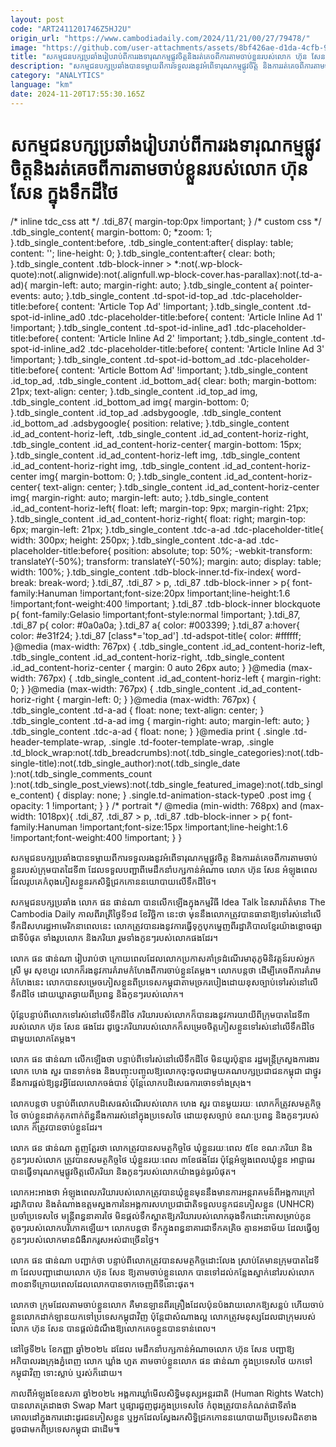 ```yaml
---
layout: post
code: "ART2411201746Z5HJ2U"
origin_url: "https://www.cambodiadaily.com/2024/11/21/00/27/79478/"
image: "https://github.com/user-attachments/assets/8bf426ae-d1da-4cfb-9a87-803a8e6368f9"
title: "សកម្មជន​បក្ស​ប្រឆាំង​រៀបរាប់​ពី​ការ​រង​ទារុណកម្ម​ផ្លូវចិត្ត​និង​រត់​គេច​ពី​ការ​តាម​ចាប់​ខ្លួន​របស់​លោក ហ៊ុន សែន ក្នុង​ទឹកដី​ថៃ"
description: "សកម្មជន​បក្ស​ប្រឆាំង​បាន​ទម្លាយ​ពី​ការ​ទទួល​រង​នូវ​អំពើ​ទារុណកម្ម​ផ្លូវចិត្ត និង​ការ​រត់​គេច​ពី​ការ​តាម​ចាប់​ខ្លួន​របស់​ក្រុម​បាតដៃ​ទី​៣ ដែល​ទទួល​បញ្ជា​ពី​មេដឹកនាំ​បក្ស​កាន់​អំណាច លោក ហ៊ុន សែន អំឡុង​ពេល​ដែល​រូបគេ​កំពុង​ភៀស​ខ្លួន​រក​សិទ្ធិ​ជ្រកកោន​នយោបាយ​លើ​ទឹកដី​ថៃ។"
category: "ANALYTICS"
language: "km"
date: 2024-11-20T17:55:30.165Z
---
```


# សកម្មជន​បក្ស​ប្រឆាំង​រៀបរាប់​ពី​ការ​រង​ទារុណកម្ម​ផ្លូវចិត្ត​និង​រត់​គេច​ពី​ការ​តាម​ចាប់​ខ្លួន​របស់​លោក ហ៊ុន សែន ក្នុង​ទឹកដី​ថៃ

/\* inline tdc\_css att \*/ .tdi\_87{ margin-top:0px !important; } /\* custom css \*/ .tdb\_single\_content{ margin-bottom: 0; \*zoom: 1; }.tdb\_single\_content:before, .tdb\_single\_content:after{ display: table; content: ''; line-height: 0; }.tdb\_single\_content:after{ clear: both; }.tdb\_single\_content .tdb-block-inner > \*:not(.wp-block-quote):not(.alignwide):not(.alignfull.wp-block-cover.has-parallax):not(.td-a-ad){ margin-left: auto; margin-right: auto; }.tdb\_single\_content a{ pointer-events: auto; }.tdb\_single\_content .td-spot-id-top\_ad .tdc-placeholder-title:before{ content: 'Article Top Ad' !important; }.tdb\_single\_content .td-spot-id-inline\_ad0 .tdc-placeholder-title:before{ content: 'Article Inline Ad 1' !important; }.tdb\_single\_content .td-spot-id-inline\_ad1 .tdc-placeholder-title:before{ content: 'Article Inline Ad 2' !important; }.tdb\_single\_content .td-spot-id-inline\_ad2 .tdc-placeholder-title:before{ content: 'Article Inline Ad 3' !important; }.tdb\_single\_content .td-spot-id-bottom\_ad .tdc-placeholder-title:before{ content: 'Article Bottom Ad' !important; }.tdb\_single\_content .id\_top\_ad, .tdb\_single\_content .id\_bottom\_ad{ clear: both; margin-bottom: 21px; text-align: center; }.tdb\_single\_content .id\_top\_ad img, .tdb\_single\_content .id\_bottom\_ad img{ margin-bottom: 0; }.tdb\_single\_content .id\_top\_ad .adsbygoogle, .tdb\_single\_content .id\_bottom\_ad .adsbygoogle{ position: relative; }.tdb\_single\_content .id\_ad\_content-horiz-left, .tdb\_single\_content .id\_ad\_content-horiz-right, .tdb\_single\_content .id\_ad\_content-horiz-center{ margin-bottom: 15px; }.tdb\_single\_content .id\_ad\_content-horiz-left img, .tdb\_single\_content .id\_ad\_content-horiz-right img, .tdb\_single\_content .id\_ad\_content-horiz-center img{ margin-bottom: 0; }.tdb\_single\_content .id\_ad\_content-horiz-center{ text-align: center; }.tdb\_single\_content .id\_ad\_content-horiz-center img{ margin-right: auto; margin-left: auto; }.tdb\_single\_content .id\_ad\_content-horiz-left{ float: left; margin-top: 9px; margin-right: 21px; }.tdb\_single\_content .id\_ad\_content-horiz-right{ float: right; margin-top: 6px; margin-left: 21px; }.tdb\_single\_content .tdc-a-ad .tdc-placeholder-title{ width: 300px; height: 250px; }.tdb\_single\_content .tdc-a-ad .tdc-placeholder-title:before{ position: absolute; top: 50%; -webkit-transform: translateY(-50%); transform: translateY(-50%); margin: auto; display: table; width: 100%; }.tdb\_single\_content .tdb-block-inner.td-fix-index{ word-break: break-word; }.tdi\_87, .tdi\_87 > p, .tdi\_87 .tdb-block-inner > p{ font-family:Hanuman !important;font-size:20px !important;line-height:1.6 !important;font-weight:400 !important; }.tdi\_87 .tdb-block-inner blockquote p{ font-family:Gelasio !important;font-style:normal !important; }.tdi\_87, .tdi\_87 p{ color: #0a0a0a; }.tdi\_87 a{ color: #003399; }.tdi\_87 a:hover{ color: #e31f24; }.tdi\_87 \[class\*='top\_ad'\] .td-adspot-title{ color: #ffffff; }@media (max-width: 767px) { .tdb\_single\_content .id\_ad\_content-horiz-left, .tdb\_single\_content .id\_ad\_content-horiz-right, .tdb\_single\_content .id\_ad\_content-horiz-center { margin: 0 auto 26px auto; } }@media (max-width: 767px) { .tdb\_single\_content .id\_ad\_content-horiz-left { margin-right: 0; } }@media (max-width: 767px) { .tdb\_single\_content .id\_ad\_content-horiz-right { margin-left: 0; } }@media (max-width: 767px) { .tdb\_single\_content .td-a-ad { float: none; text-align: center; } .tdb\_single\_content .td-a-ad img { margin-right: auto; margin-left: auto; } .tdb\_single\_content .tdc-a-ad { float: none; } }@media print { .single .td-header-template-wrap, .single .td-footer-template-wrap, .single .td\_block\_wrap:not(.tdb\_breadcrumbs):not(.tdb\_single\_categories):not(.tdb-single-title):not(.tdb\_single\_author):not(.tdb\_single\_date ):not(.tdb\_single\_comments\_count ):not(.tdb\_single\_post\_views):not(.tdb\_single\_featured\_image):not(.tdb\_single\_content) { display: none; } .single.td-animation-stack-type0 .post img { opacity: 1 !important; } } /\* portrait \*/ @media (min-width: 768px) and (max-width: 1018px){ .tdi\_87, .tdi\_87 > p, .tdi\_87 .tdb-block-inner > p{ font-family:Hanuman !important;font-size:15px !important;line-height:1.6 !important;font-weight:400 !important; } }

សកម្មជន​បក្ស​ប្រឆាំង​បាន​ទម្លាយ​ពី​ការ​ទទួល​រង​នូវ​អំពើ​ទារុណកម្ម​ផ្លូវចិត្ត និង​ការ​រត់​គេច​ពី​ការ​តាម​ចាប់​ខ្លួន​របស់​ក្រុម​បាតដៃ​ទី​៣ ដែល​ទទួល​បញ្ជា​ពី​មេដឹកនាំ​បក្ស​កាន់​អំណាច លោក ហ៊ុន សែន អំឡុង​ពេល​ដែល​រូបគេ​កំពុង​ភៀស​ខ្លួន​រក​សិទ្ធិ​ជ្រកកោន​នយោបាយ​លើ​ទឹកដី​ថៃ។

សកម្មជន​បក្ស​ប្រឆាំង លោក ផន ផាន់ណា បាន​លើកឡើង​ក្នុង​កម្មវិធី Idea Talk នៃ​សារព័ត៌មាន The Cambodia Daily កាលពី​រាត្រី​ថ្ងៃទី​១៨ ខែ​វិច្ឆិកា នេះ​ថា មុន​នឹង​លោក​ត្រូវ​បាន​ធានា​ឱ្យ​ទៅ​រស់នៅ​លើ​ទឹកដី​សហរដ្ឋ​អាមេរិក​នា​ពេលនេះ លោក​ត្រូវ​បាន​រង​នូវ​ការ​ធ្វើ​ទុក្ខបុកម្នេញ​ពី​រដ្ឋាភិបាល​ខ្មែរ​យ៉ាង​ខ្លោចផ្សា​ជាទីបំផុត ទាំង​រូបលោក និង​ភរិយា រួម​ទាំង​កូនៗ​របស់​លោក​ផង​ដែរ។

លោក ផន ផាន់ណា រៀបរាប់​ថា ក្រោយ​ពេល​ដែល​លោក​ប្រកាស​គាំទ្រ​ដំណើរ​មាតុភូមិ​និវត្តន៍​របស់​អ្នកស្រី មូរ សុខហួរ លោក​ក៏​រង​នូវ​ការ​គំរាមកំហែង​ពី​ការ​ចាប់​ខ្លួន​តែម្តង។ លោក​បន្ត​ថា ដើម្បី​គេច​ពី​ការ​គំរាមកំហែង​នេះ លោក​បាន​សម្រេច​ភៀស​ខ្លួន​ពី​ប្រទេស​កម្ពុជា​តាម​ច្រក​របៀង​ដោយ​ខុស​ច្បាប់​ទៅ​រស់នៅ​លើ​ទឹកដី​ថៃ ដោយ​ឃ្លាត​ឆ្ងាយ​ពី​ប្រពន្ធ និង​កូនៗ​របស់​លោក។

ប៉ុន្តែ​បន្ទាប់ពី​លោក​ទៅ​រស់នៅ​លើ​ទឹកដី​ថៃ ភរិយា​របស់​លោក​ក៏​បាន​រង​នូវ​ការ​យាយី​ពី​ក្រុម​បាតដៃ​ទី​៣ របស់​លោក ហ៊ុន សែន ផង​ដែរ ដូច្នេះ​ភរិយា​របស់​លោក​ក៏​សម្រេច​ចិត្ត​ភៀស​ខ្លួន​ទៅ​រស់នៅ​លើ​ទឹកដី​ថៃ ជាមួយ​លោក​តែម្តង។

លោក ផន ផាន់ណា លើកឡើង​ថា បន្ទាប់ពី​ទៅ​រស់នៅ​លើ​ទឹកដី​ថៃ មិន​យូរ​ប៉ុន្មាន រដ្ឋមន្ត្រី​ក្រសួង​ការងារ លោក ហេង សួរ បាន​ទាក់ទង និង​បញ្ចុះបញ្ចូល​ឱ្យ​លោក​ចុះចូល​ជាមួយ​គណបក្ស​ប្រជាជន​កម្ពុជា ជា​ថ្នូរ​នឹង​ការ​ផ្តល់​ឱ្យ​នូវ​អ្វី​ដែល​លោក​ចង់បាន ប៉ុន្តែ​លោក​បដិសេធ​ការ​ចោទ​ទាំងស្រុង។

លោក​បន្ត​ថា បន្ទាប់ពី​លោក​បដិសេធ​សំណើ​របស់​លោក ហេង សួរ បាន​មួយ​រយៈ លោក​ក៏​ត្រូវ​សមត្ថកិច្ច​ថៃ ចាប់​ខ្លួន​ដាក់​គុក​ពាក់ព័ន្ធ​នឹង​ការ​រស់នៅ​ក្នុង​ប្រទេស​ថៃ ដោយ​ខុស​ច្បាប់ ខណៈ​ប្រពន្ធ និង​កូនៗ​របស់​លោក ក៏​ត្រូវ​បាន​ចាប់​ខ្លួន​ដែរ។

លោក ផន ផាន់ណា ត្អូញត្អែរ​ថា លោក​ត្រូវ​បាន​សមត្ថកិច្ច​ថៃ ឃុំ​ខ្លួន​រយៈពេល ៥​ខែ ខណៈ​ភរិយា និង​កូនៗ​របស់​លោក ត្រូវ​បាន​សមត្ថកិច្ច​ថៃ ឃុំ​ខ្លួន​រយៈពេល ៣​ខែ​ផង​ដែរ ប៉ុន្តែ​អំឡុង​ពេល​ឃុំ​ខ្លួន អាជ្ញាធរ​បាន​ធ្វើ​ទារុណកម្ម​ផ្លូវចិត្ត​លើ​ភរិយា និង​កូនៗ​របស់​លោក​យ៉ាង​ធ្ងន់ធ្ងរ​បំផុត។

លោក​អះអាង​ថា អំឡុង​ពេល​ភរិយា​របស់​លោក​ត្រូវ​បាន​ឃុំ​ខ្លួន​មុន​នឹង​មាន​ការ​អន្តរាគមន៍​ពី​អង្គការ​ក្រៅ​រដ្ឋាភិបាល និង​តំណាង​ឧត្ដមស្នងការ​នៃ​អង្គការ​សហប្រជាជាតិ​ទទួល​បន្ទុក​ជនភៀសខ្លួន (UNHCR) ប្រចាំ​ប្រទេស​ថៃ មន្ត្រី​ពន្ធនាគារ​ថៃ មិន​ផ្តល់​ទឹកស្អាត​ឱ្យ​ភរិយា​របស់​លោក​ឆុង​ទឹកដោះគោ​សម្រាប់​កូន​តូចៗ​របស់​លោក​បរិភោគ​ឡើយ។ លោក​បន្ត​ថា ទឹក​ក្នុង​ពន្ធនាគារ​ជា​ទឹក​គគ្រិច គ្មាន​អនាម័យ ដែល​ធ្វើ​ឲ្យ​កូនៗ​របស់​លោក​មាន​ជំងឺ​រាករូស​អស់​ជាច្រើន​ថ្ងៃ។

លោក ផន ផាន់ណា បញ្ជាក់​ថា បន្ទាប់ពី​លោក​ត្រូវ​បាន​សមត្ថកិច្ច​ដោះលែង ស្រាប់តែ​មាន​ក្រុម​បាតដៃ​ទី​៣ ដែល​បញ្ជា​ដោយ​លោក ហ៊ុន សែន ឱ្យ​តាម​ចាប់​ខ្លួន​លោក បាន​ទៅ​ដល់​កន្លែង​ស្នាក់នៅ​របស់​លោក ៣០​នាទី​ក្រោយ​ពេល​ដែល​លោក​បាន​ចាកចេញ​ពី​ទីនោះ​ផុត។

លោក​ថា ក្រុម​ដែល​តាម​ចាប់​ខ្លួន​លោក គឺ​មាន​ឡាន​ពីរ​គ្រឿង​ដែល​ប៉ុនប៉ង​វាយ​លោក​ឱ្យ​សន្លប់ ហើយ​ចាប់​ខ្លួន​លោក​ដាក់​ឡាន​យក​ទៅ​ប្រទេស​កម្ពុជា​វិញ ប៉ុន្តែ​ជា​សំណាង​ល្អ លោក​ត្រូវ​មនុស្ស​ដែល​ជា​ក្រុម​របស់​លោក ហ៊ុន សែន បាន​ផ្តល់​ដំណឹង​ឱ្យ​លោក​គេច​ខ្លួន​បាន​ទាន់ពេល។

នៅ​ថ្ងៃទី​២៤ ខែ​កញ្ញា ឆ្នាំ​២០២៤ ដដែល មេដឹកនាំ​បក្ស​កាន់​អំណាច​លោក ហ៊ុន សែន បញ្ជា​ឱ្យ​អភិបាលរង​ក្រុង​ភ្នំពេញ លោក ឃ្លាំង ហួត តាម​ចាប់​ខ្លួន​លោក ផន ផាន់ណា ក្នុង​ប្រទេស​ថៃ យក​ទៅ​កម្ពុជា​វិញ ទោះ​ស្លាប់ ឬ​រស់​ក៏ដោយ។

កាលពី​អំឡុង​ខែ​ឧសភា ឆ្នាំ​២០២៤ អង្គការ​ឃ្លាំមើល​សិទ្ធិមនុស្ស​អន្តរជាតិ (Human Rights Watch) បាន​លាតត្រដាង​ថា Swap Mart ឬ​ផ្សារ​ជួញដូរ​ក្នុង​ប្រទេស​ថៃ កំពុង​ត្រូវ​បាន​កំណត់​ជា​ទីតាំង​គោលដៅ​ក្នុង​ការ​ដោះដូរ​ជនភៀសខ្លួន ឬ​អ្នក​ដែល​ស្វែងរក​សិទ្ធិ​ជ្រកកោន​នយោបាយ​ពី​ប្រទេស​ជិតខាង ដូចជា​មកពី​ប្រទេស​កម្ពុជា ជាដើម៕